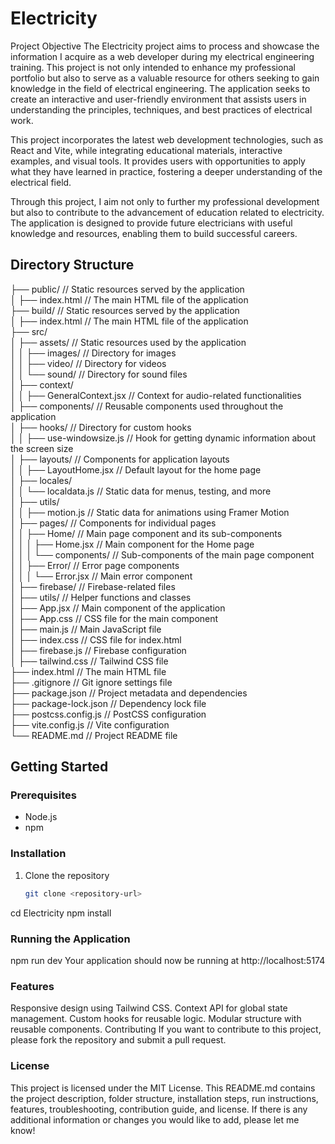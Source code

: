 # Electricity

Project Objective
The Electricity project aims to process and showcase the information I acquire as a web developer during my electrical engineering training. This project is not only intended to enhance my professional portfolio but also to serve as a valuable resource for others seeking to gain knowledge in the field of electrical engineering. The application seeks to create an interactive and user-friendly environment that assists users in understanding the principles, techniques, and best practices of electrical work.

This project incorporates the latest web development technologies, such as React and Vite, while integrating educational materials, interactive examples, and visual tools. It provides users with opportunities to apply what they have learned in practice, fostering a deeper understanding of the electrical field.

Through this project, I aim not only to further my professional development but also to contribute to the advancement of education related to electricity. The application is designed to provide future electricians with useful knowledge and resources, enabling them to build successful careers.

## Directory Structure

├── public/ // Static resources served by the application <br>
│   ├── index.html // The main HTML file of the application <br>
├── build/ // Static resources served by the application <br>
│   ├── index.html // The main HTML file of the application <br>
├── src/ <br>
│   ├── assets/ // Static resources used by the application <br>
│   │   ├── images/ // Directory for images <br>
│   │   ├── video/ // Directory for videos <br>
│   │   └── sound/ // Directory for sound files <br>
│   ├── context/ <br>
│   │   ├── GeneralContext.jsx // Context for audio-related functionalities <br>
│   ├── components/ // Reusable components used throughout the application <br>
│   ├── hooks/ // Directory for custom hooks <br>
│   │   ├── use-windowsize.js // Hook for getting dynamic information about the screen size <br>
│   ├── layouts/ // Components for application layouts <br>
│   │   ├── LayoutHome.jsx // Default layout for the home page <br>
│   ├── locales/ <br>
│   │   └── localdata.js // Static data for menus, testing, and more <br>
│   ├── utils/ <br>
│   │   ├── motion.js // Static data for animations using Framer Motion <br>
│   ├── pages/ // Components for individual pages <br>
│   │   ├── Home/ // Main page component and its sub-components <br>
│   │   │   ├── Home.jsx // Main component for the Home page <br>
│   │   │   └── components/ // Sub-components of the main page component <br>
│   │   ├── Error/ // Error page components <br>
│   │   │   └── Error.jsx // Main error component <br>
│   ├── firebase/ // Firebase-related files <br>
│   ├── utils/ // Helper functions and classes <br>
│   ├── App.jsx // Main component of the application <br>
│   ├── App.css // CSS file for the main component <br>
│   ├── main.js // Main JavaScript file <br>
│   ├── index.css // CSS file for index.html <br>
│   ├── firebase.js // Firebase configuration <br>
│   ├── tailwind.css // Tailwind CSS file <br>
├── index.html // The main HTML file <br>
├── .gitignore // Git ignore settings file <br>
├── package.json // Project metadata and dependencies <br>
├── package-lock.json // Dependency lock file <br>
├── postcss.config.js // PostCSS configuration <br>
├── vite.config.js // Vite configuration <br>
└── README.md // Project README file <br>

## Getting Started

### Prerequisites

- Node.js
- npm 

### Installation

1. Clone the repository
   ```bash
   git clone <repository-url>

cd Electricity
npm install

### Running the Application
npm run dev
Your application should now be running at http://localhost:5174


### Features
Responsive design using Tailwind CSS.
Context API for global state management.
Custom hooks for reusable logic.
Modular structure with reusable components.
Contributing
If you want to contribute to this project, please fork the repository and submit a pull request.

### License
This project is licensed under the MIT License.
This README.md contains the project description, folder structure, installation steps, run instructions, features, troubleshooting, contribution guide, and license. If there is any additional information or changes you would like to add, please let me know!